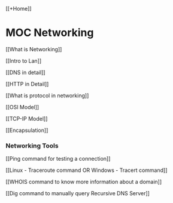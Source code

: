 [[+Home]]

# MOC Networking

[[What is Networking]]

[[Intro to Lan]]

[[DNS in detail]]

[[HTTP in Detail]]


[[What is protocol in networking]]

[[OSI Model]]

[[TCP-IP Model]]

[[Encapsulation]]


### Networking Tools
[[Ping command for testing a connection]]

[[Linux - Traceroute command  OR  Windows - Tracert command]]

[[WHOIS command to know more information about a domain]]

[[Dig command to manually query Recursive DNS Server]]
